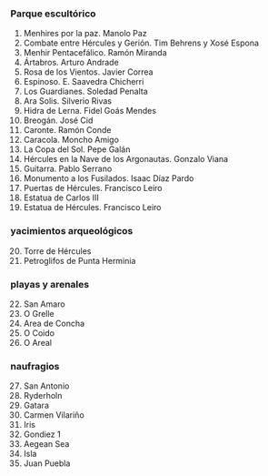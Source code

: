 ### Parque escultórico

<ol>
<li>Menhires por la paz. Manolo Paz</li>
<li>Combate entre Hércules y Gerión. Tim Behrens y Xosé Espona</li>
<li>Menhir Pentacefálico. Ramón Miranda</li>
<li>Ártabros. Arturo Andrade</li>
<li>Rosa de los Vientos. Javier Correa</li>
<li>Espinoso. E. Saavedra Chicherri</li>
<li>Los Guardianes. Soledad Penalta</li>
<li>Ara Solis. Silverio Rivas</li>
<li>Hidra de Lerna. Fidel Goás Mendes</li>
<li>Breogán. José Cid</li>
<li>Caronte. Ramón Conde</li>
<li>Caracola. Moncho Amigo</li>
<li>La Copa del Sol. Pepe Galán</li>
<li>Hércules en la Nave de los Argonautas. Gonzalo Viana</li>
<li>Guitarra. Pablo Serrano</li>
<li>Monumento a los Fusilados. Isaac Díaz Pardo</li>
<li>Puertas de Hércules. Francisco Leiro</li>
<li>Estatua de Carlos III</li>
<li>Estatua de Hércules. Francisco Leiro</li>
</ol>

### yacimientos arqueológicos

<ol start="20">

<li>Torre de Hércules</li>
<li>Petroglifos de Punta Herminia</li>
</ol>

### playas y arenales

<ol start="22">
<li>San Amaro</li>
<li>O Grelle</li>
<li>Area de Concha</li>
<li>O Coido</li>
<li>O Areal</li>
</ol>

### naufragios

<ol start="27">
<li>San Antonio</li>
<li>Ryderholn</li>
<li>Gatara</li>
<li>Carmen Vilariño</li>
<li>Iris</li>
<li>Gondiez 1</li>
<li>Aegean Sea</li>
<li>Isla</li>
<li>Juan Puebla</li>
</ol>
